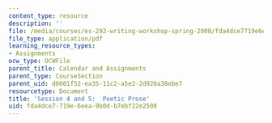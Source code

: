 ```yaml
---
content_type: resource
description: ''
file: /media/courses/es-292-writing-workshop-spring-2008/fda4dce7719e6eea9b0db7ebf22e2508_MITES_292S08_ses4_5_asgn.pdf
file_type: application/pdf
learning_resource_types:
- Assignments
ocw_type: OCWFile
parent_title: Calendar and Assignments
parent_type: CourseSection
parent_uid: d0601f52-ea35-11c2-a5e2-2d928a38ebe7
resourcetype: Document
title: 'Session 4 and 5:  Poetic Prose'
uid: fda4dce7-719e-6eea-9b0d-b7ebf22e2508
---
```


